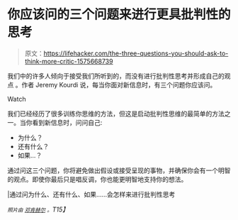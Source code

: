 # 你应该问的三个问题来进行更具批判性的思考

> 原文：<https://lifehacker.com/the-three-questions-you-should-ask-to-think-more-critic-1575668739>

我们中的许多人倾向于接受我们所听到的，而没有进行批判性思考并形成自己的观点 。作者 Jeremy Kourdi 说，每当你面对新信息时，有三个问题你应该问。

Watch

我们已经经历了很多训练你思维的方法，但这是启动批判性思维的最简单的方法之一。当你看到新信息时，问问自己:

*   为什么？
*   还有什么？
*   如果...？

通过问这三个问题，你将避免做出假设或接受呈现的事物，并确保你会有一个明智的观点。即使你最后只是唱反调，你也能更明智地支持你的想法。

|通过问为什么、还有什么、如果……会怎样来进行批判性思考

*<small>照片由</small>* [*<small>邓肯赫尔</small>*](http://www.flickr.com/photos/dullhunk/202872717) *<small>。</small>T15】*